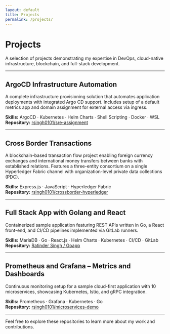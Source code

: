 ```yaml
---
layout: default
title: Projects
permalink: /projects/
---
```


# Projects

A selection of projects demonstrating my expertise in DevOps, cloud-native infrastructure, blockchain, and full-stack development.

---

## ArgoCD Infrastructure Automation

A complete infrastructure provisioning solution that automates application deployments with integrated Argo CD support. Includes setup of a default metrics app and domain assignment for external access via ingress.

**Skills:** ArgoCD · Kubernetes · Helm Charts · Shell Scripting · Docker · WSL  
**Repository:** [rsingh0101/sre-assignment](https://github.com/rsingh0101/sre-assignment)

---

## Cross Border Transactions

A blockchain-based transaction flow project enabling foreign currency exchanges and international money transfers between banks with established relations. Features a three-entity consortium on a single Hyperledger Fabric channel with organization-level private data collections (PDC).

**Skills:** Express.js · JavaScript · Hyperledger Fabric  
**Repository:** [rsingh0101/crossborder-hyperledger](https://github.com/rsingh0101/crossborder-hyperledger)

---

## Full Stack App with Golang and React

Containerized sample application featuring REST APIs written in Go, a React front-end, and CI/CD pipelines implemented via GitLab runners.

**Skills:** MariaDB · Go · React.js · Helm Charts · Kubernetes · CI/CD · GitLab  
**Repository:** [Ratinder Singh / Goapp](https://gitlab.com/ratinder021/goapp)

---

## Prometheus and Grafana – Metrics and Dashboards

Continuous monitoring setup for a sample cloud-first application with 10 microservices, showcasing Kubernetes, Istio, and gRPC integration.

**Skills:** Prometheus · Grafana · Kubernetes · Go  
**Repository:** [rsingh0101/microservices-demo](https://github.com/rsingh0101/microservices-demo)

---

Feel free to explore these repositories to learn more about my work and contributions.

